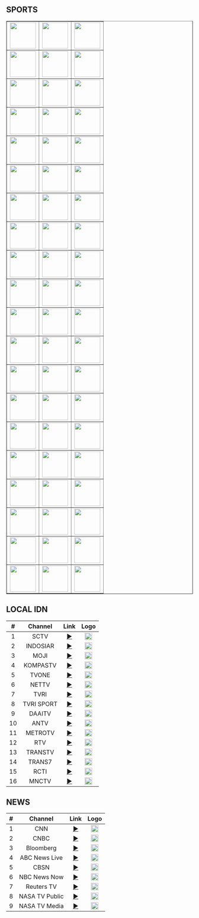 <h2>SPORTS</h2>
<div id="sdiv">
    <table class="table table-dark table-bordered" border="1">
      <tbody>
        <tr>
          <td style=
          'text-align:center; vertical-align:middle; font-weight: bold'>
            <a href="https://donelfantastic.github.io/creativemedia/intl/beins1prem.m3u8" target="_blank" rel="noopener noreferrer"><img src="https://assets.bein.com/mena/sites/3/2015/06/beIN_SPORTS1_PREMIUM_Digital_Mono.png" width="70"></a>
          </td>
          <td style=
          'text-align:center; vertical-align:middle; font-weight: bold'>
            <a href="https://donelfantastic.github.io/creativemedia/intl/beins2prem.m3u8" target="_blank" rel="noopener noreferrer"><img src="https://assets.bein.com/mena/sites/3/2015/06/beIN_SPORTS2_PREMIUM_Digital_Mono.png" width="70"></a>
          </td>
          <td style=
          'text-align:center; vertical-align:middle; font-weight: bold'>
            <a href="https://donelfantastic.github.io/creativemedia/intl/beins3prem.m3u8" target="_blank" rel="noopener noreferrer"><img src="https://assets.bein.com/mena/sites/3/2015/06/beIN_SPORTS3_PREMIUM_Digital_Mono.png" width="70"></a>
          </td>
        </tr>
        <tr>
          <td style=
          'text-align:center; vertical-align:middle; font-weight: bold'>
            <a href="https://donelfantastic.github.io/creativemedia/intl/beins1en.m3u8" target="_blank" rel="noopener noreferrer"><img src="https://assets.bein.com/mena/sites/3/2015/06/beIN_SPORTS1_ENGLISH_Digital_Mono.png" width="70"></a>
          </td>
          <td style=
          'text-align:center; vertical-align:middle; font-weight: bold'>
            <a href="https://donelfantastic.github.io/creativemedia/intl/beins2en.m3u8" target="_blank" rel="noopener noreferrer"><img src="https://assets.bein.com/mena/sites/3/2015/06/beIN_SPORTS2_ENGLISH_Digital_Mono.png" width="70"></a>
          </td>
          <td style=
          'text-align:center; vertical-align:middle; font-weight: bold'>
            <a href="https://donelfantastic.github.io/creativemedia/intl/beins3en.m3u8" target="_blank" rel="noopener noreferrer"><img src="https://assets.bein.com/mena/sites/3/2015/06/beIN_SPORTS3_ENGLISH_Digital_Mono.png" width="70"></a>
          </td>
        </tr>
<tr>
          <td style=
          'text-align:center; vertical-align:middle; font-weight: bold'>
            <a href="https://donelfantastic.github.io/creativemedia/intl/beins1fr.m3u8" target="_blank" rel="noopener noreferrer"><img src="https://assets.bein.com/mena/sites/3/2015/06/beIN_SPORTS1_FRENCH_Digital_Mono.png" width="70"></a>
          </td>
          <td style=
          'text-align:center; vertical-align:middle; font-weight: bold'>
            <a href="https://donelfantastic.github.io/creativemedia/intl/beins2fr.m3u8" target="_blank" rel="noopener noreferrer"><img src="https://assets.bein.com/mena/sites/3/2015/06/beIN_SPORTS2_FRENCH_Digital_Mono.png" width="70"></a>
          </td>
          <td style=
          'text-align:center; vertical-align:middle; font-weight: bold'>
            <a href="https://donelfantastic.github.io/creativemedia/intl/beins3fr.m3u8" target="_blank" rel="noopener noreferrer"><img src="https://assets.bein.com/mena/sites/3/2015/06/beIN_SPORTS3_FRENCH_Digital_Mono.png" width="70"></a>
          </td>
        </tr>
<tr>
          <td style=
          'text-align:center; vertical-align:middle; font-weight: bold'>
            <a href="https://donelfantastic.github.io/creativemedia/intl/beins1qa.m3u8" target="_blank" rel="noopener noreferrer"><img src="https://assets.bein.com/mena/sites/3/2015/06/beIN_SPORTS1_DIGITAL_Mono.png" width="70"></a>
          </td>
          <td style=
          'text-align:center; vertical-align:middle; font-weight: bold'>
            <a href="https://donelfantastic.github.io/creativemedia/intl/beins2qa.m3u8" target="_blank" rel="noopener noreferrer"><img src="https://assets.bein.com/mena/sites/3/2015/06/beIN_SPORTS2_DIGITAL_Mono.png" width="70"></a>
          </td>
          <td style=
          'text-align:center; vertical-align:middle; font-weight: bold'>
            <a href="https://donelfantastic.github.io/creativemedia/intl/beins3qa.m3u8" target="_blank" rel="noopener noreferrer"><img src="https://assets.bein.com/mena/sites/3/2015/06/beIN_SPORTS3_DIGITAL_Mono.png" width="70"></a>
          </td>
        </tr>          
<tr>
          <td style=
          'text-align:center; vertical-align:middle; font-weight: bold'>
            <a href="https://donelfantastic.github.io/creativemedia/intl/beins4qa.m3u8" target="_blank" rel="noopener noreferrer"><img src="https://assets.bein.com/mena/sites/3/2015/06/beIN_SPORTS4_DIGITAL_Mono.png" width="70"></a>
          </td>
          <td style=
          'text-align:center; vertical-align:middle; font-weight: bold'>
            <a href="https://donelfantastic.github.io/creativemedia/intl/beins5qa.m3u8" target="_blank" rel="noopener noreferrer"><img src="https://assets.bein.com/mena/sites/3/2015/06/beIN_SPORTS5_DIGITAL_Mono.png" width="70"></a>
          </td>
          <td style=
          'text-align:center; vertical-align:middle; font-weight: bold'>
            <a href="https://donelfantastic.github.io/creativemedia/intl/beins6qa.m3u8" target="_blank" rel="noopener noreferrer"><img src="https://assets.bein.com/mena/sites/3/2015/06/beIN_SPORTS6_DIGITAL_Mono.png" width="70"></a>
          </td>
        </tr>
<tr>
          <td style=
          'text-align:center; vertical-align:middle; font-weight: bold'>
            <a href="https://donelfantastic.github.io/creativemedia/intl/beins7qa.m3u8" target="_blank" rel="noopener noreferrer"><img src="https://assets.bein.com/mena/sites/3/2015/06/beIN_SPORTS7_DIGITAL_Mono.png" width="70"></a>
          </td>
          <td style=
          'text-align:center; vertical-align:middle; font-weight: bold'>
            <a href="https://donelfantastic.github.io/creativemedia/intl/beins1qaXTRA.m3u8" target="_blank" rel="noopener noreferrer"><img src="https://assets.bein.com/mena/sites/3/2015/06/beIN_SPORTS_XTRA1_Digital_Mono.png" width="70"></a>
          </td>
          <td style=
          'text-align:center; vertical-align:middle; font-weight: bold'>
            <a href="https://donelfantastic.github.io/creativemedia/intl/beins2qaXTRA.m3u8" target="_blank" rel="noopener noreferrer"><img src="https://assets.bein.com/mena/sites/3/2015/06/beIN_SPORTS_XTRA2_Digital_Mono.png" width="70"></a>
          </td>
        </tr>          
<tr>
          <td style=
          'text-align:center; vertical-align:middle; font-weight: bold'>
            <a href="https://donelfantastic.github.io/creativemedia/intl/astroSsport1.m3u8" target="_blank" rel="noopener noreferrer"><img src="https://divign0fdw3sv.cloudfront.net/Images/ChannelLogo/contenthub/154_144.png" width="70"></a>
          </td>
          <td style=
          'text-align:center; vertical-align:middle; font-weight: bold'>
            <a href="https://donelfantastic.github.io/creativemedia/intl/astroSsport2.m3u8" target="_blank" rel="noopener noreferrer"><img src="https://divign0fdw3sv.cloudfront.net/Images/ChannelLogo/contenthub/138_144.png" width="70"></a>
          </td>
          <td style=
          'text-align:center; vertical-align:middle; font-weight: bold'>
            <a href="https://donelfantastic.github.io/creativemedia/intl/astroSsport3.m3u8" target="_blank" rel="noopener noreferrer"><img src="https://divign0fdw3sv.cloudfront.net/Images/ChannelLogo/contenthub/164_144.png" width="70"></a>
          </td>
        </tr>
<tr>
          <td style=
          'text-align:center; vertical-align:middle; font-weight: bold'>
            <a href="https://donelfantastic.github.io/creativemedia/intl/astroSsport4.m3u8" target="_blank" rel="noopener noreferrer"><img src="https://divign0fdw3sv.cloudfront.net/Images/ChannelLogo/contenthub/241_144.png" width="70"></a>
          </td>
          <td style=
          'text-align:center; vertical-align:middle; font-weight: bold'>
            <a href="https://donelfantastic.github.io/creativemedia/intl/astroSsport5.m3u8" target="_blank" rel="noopener noreferrer"><img src="https://divign0fdw3sv.cloudfront.net/Images/ChannelLogo/contenthub/455_144.png" width="70"></a>
          </td>
          <td style=
          'text-align:center; vertical-align:middle; font-weight: bold'>
            <a href="https://donelfantastic.github.io/creativemedia/intl/btsport1.m3u8" target="_blank" rel="noopener noreferrer"><img src="https://www.lyngsat.com/logo/tv/bb/bt-sport-1-uk.svg" width="70"></a>
          </td>
        </tr>
<tr>
          <td style=
          'text-align:center; vertical-align:middle; font-weight: bold'>
            <a href="https://donelfantastic.github.io/creativemedia/intl/btsport2.m3u8" target="_blank" rel="noopener noreferrer"><img src="https://www.lyngsat.com/logo/tv/bb/bt-sport-2-uk.svg" width="70"></a>
          </td>
          <td style=
          'text-align:center; vertical-align:middle; font-weight: bold'>
            <a href="https://donelfantastic.github.io/creativemedia/intl/btsport3.m3u8" target="_blank" rel="noopener noreferrer"><img src="https://www.lyngsat.com/logo/tv/bb/bt-sport-3-uk.svg" width="70"></a>
          </td>
          <td style=
          'text-align:center; vertical-align:middle; font-weight: bold'>
            <a href="https://donelfantastic.github.io/creativemedia/intl/btsportESPN.m3u8" target="_blank" rel="noopener noreferrer"><img src="https://www.lyngsat.com/logo/tv/bb/bt-sport-4-uk.svg" width="70"></a>
          </td>
        </tr>
<tr>
          <td style=
          'text-align:center; vertical-align:middle; font-weight: bold'>
            <a href="https://donelfantastic.github.io/creativemedia/intl/skysportFball.m3u8" target="_blank" rel="noopener noreferrer"><img src="https://www.lyngsat.com/logo/tv/ss/sky-sports-football-uk.svg" width="70"></a>
          </td>
          <td style=
          'text-align:center; vertical-align:middle; font-weight: bold'>
            <a href="https://donelfantastic.github.io/creativemedia/intl/skysportPleague.m3u8" target="_blank" rel="noopener noreferrer"><img src="https://www.lyngsat.com/logo/tv/ss/sky-sports-premier-league-uk.svg" width="70"></a>
          </td>
          <td style=
          'text-align:center; vertical-align:middle; font-weight: bold'>
            <a href="https://donelfantastic.github.io/creativemedia/intl/skysportMevent.m3u8" target="_blank" rel="noopener noreferrer"><img src="https://www.lyngsat.com/logo/tv/ss/sky-sports-main-event-uk.svg" width="70"></a>
          </td>
        </tr>
<tr>
          <td style=
          'text-align:center; vertical-align:middle; font-weight: bold'>
            <a href="https://donelfantastic.github.io/creativemedia/intl/dazn1es.m3u8" target="_blank" rel="noopener noreferrer"><img src="https://img2.sport-tv-guide.live/images/tv-station-dazn-1-es-2510.png" width="70"></a>
          </td>
          <td style=
          'text-align:center; vertical-align:middle; font-weight: bold'>
            <a href="https://donelfantastic.github.io/creativemedia/intl/dazn2es.m3u8" target="_blank" rel="noopener noreferrer"><img src="https://img2.sport-tv-guide.live/images/tv-station-dazn-2-es-2511.png" width="70"></a>
          </td>
          <td style=
          'text-align:center; vertical-align:middle; font-weight: bold'>
            <a href="https://donelfantastic.github.io/creativemedia/intl/daznlaliga.m3u8" target="_blank" rel="noopener noreferrer"><img src="https://img.sport-tv-guide.live/images/stations/a2784.png" width="70"></a>
          </td>
        </tr> 
<tr>
          <td style=
          'text-align:center; vertical-align:middle; font-weight: bold'>
            <a href="https://donelfantastic.github.io/creativemedia/intl/dazn1de.m3u8" target="_blank" rel="noopener noreferrer"><img src="https://img2.sport-tv-guide.live/images/stations/a2703.png" width="70"></a>
          </td>
          <td style=
          'text-align:center; vertical-align:middle; font-weight: bold'>
            <a href="https://donelfantastic.github.io/creativemedia/intl/dazn2de.m3u8" target="_blank" rel="noopener noreferrer"><img src="https://img2.sport-tv-guide.live/images/stations/a2704.png" width="70"></a>
          </td>
          <td style=
          'text-align:center; vertical-align:middle; font-weight: bold'>
            <a href="https://donelfantastic.github.io/creativemedia/intl/truePfootball1.m3u8" target="_blank" rel="noopener noreferrer"><img src="https://www.lyngsat.com/logo/tv/tt/true-premiere-football-hd-1-th.png" width="70"></a>
          </td>
        </tr>
<tr>
          <td style=
          'text-align:center; vertical-align:middle; font-weight: bold'>
            <a href="https://donelfantastic.github.io/creativemedia/intl/truePfootball2.m3u8" target="_blank" rel="noopener noreferrer"><img src="https://www.lyngsat.com/logo/tv/tt/true-premiere-football-hd-2-th.png" width="70"></a>
          </td>
          <td style=
          'text-align:center; vertical-align:middle; font-weight: bold'>
            <a href="https://donelfantastic.github.io/creativemedia/intl/truePfootball3.m3u8" target="_blank" rel="noopener noreferrer"><img src="https://www.lyngsat.com/logo/tv/tt/true-premiere-football-hd-3-th.png" width="70"></a>
          </td>
          <td style=
          'text-align:center; vertical-align:middle; font-weight: bold'>
            <a href="https://donelfantastic.github.io/creativemedia/intl/elevenSports1.m3u8" target="_blank" rel="noopener noreferrer"><img src="https://www.lyngsat.com/logo/tv/ee/eleven-sports-1-portugal-uk-pt.png" width="70"></a>
          </td>
        </tr>
<tr>
          <td style=
          'text-align:center; vertical-align:middle; font-weight: bold'>
            <a href="https://donelfantastic.github.io/creativemedia/intl/elevenSports2.m3u8" target="_blank" rel="noopener noreferrer"><img src="https://www.lyngsat.com/logo/tv/ee/eleven-sports-2-portugal-uk-pt.png" width="70"></a>
          </td>
          <td style=
          'text-align:center; vertical-align:middle; font-weight: bold'>
            <a href="https://donelfantastic.github.io/creativemedia/intl/elevenSports3.m3u8" target="_blank" rel="noopener noreferrer"><img src="https://www.lyngsat.com/logo/tv/ee/eleven-sports-3-portugal-uk-pt.png" width="70"></a>
          </td>
          <td style=
          'text-align:center; vertical-align:middle; font-weight: bold'>
            <a href="https://donelfantastic.github.io/creativemedia/intl/elevenSports4.m3u8" target="_blank" rel="noopener noreferrer"><img src="https://www.lyngsat.com/logo/tv/ee/eleven-sports-4-portugal-uk-pt.png" width="70"></a>
          </td>
        </tr>
<tr>
          <td style=
          'text-align:center; vertical-align:middle; font-weight: bold'>
            <a href="https://donelfantastic.github.io/creativemedia/intl/elevenSports5.m3u8" target="_blank" rel="noopener noreferrer"><img src="https://www.lyngsat.com/logo/tv/ee/eleven-sports-5-portugal-uk-pt.png" width="70"></a>
          </td>
          <td style=
          'text-align:center; vertical-align:middle; font-weight: bold'>
            <a href="https://donelfantastic.github.io/creativemedia/intl/elevenSports6.m3u8" target="_blank" rel="noopener noreferrer"><img src="https://www.lyngsat.com/logo/tv/ee/eleven-sports-6-portugal-uk-pt.png" width="70"></a>
          </td>
          <td style=
          'text-align:center; vertical-align:middle; font-weight: bold'>
            <a href="https://donelfantastic.github.io/creativemedia/intl/itv1uk.m3u8" target="_blank" rel="noopener noreferrer"><img src="https://www.lyngsat.com/logo/tv/ii/itv-1-uk.svg" width="70"></a>
          </td>
        </tr>
<tr>
          <td style=
          'text-align:center; vertical-align:middle; font-weight: bold'>
            <a href="https://donelfantastic.github.io/creativemedia/intl/itv2uk.m3u8" target="_blank" rel="noopener noreferrer"><img src="https://www.lyngsat.com/logo/tv/ii/itv-2-uk.svg" width="70"></a>
          </td>
          <td style=
          'text-align:center; vertical-align:middle; font-weight: bold'>
            <a href="https://donelfantastic.github.io/creativemedia/intl/itv3uk.m3u8" target="_blank" rel="noopener noreferrer"><img src="https://www.lyngsat.com/logo/tv/ii/itv-3-uk.svg" width="70"></a>
          </td>
          <td style=
          'text-align:center; vertical-align:middle; font-weight: bold'>
            <a href="https://donelfantastic.github.io/creativemedia/intl/itvBeuk.m3u8" target="_blank" rel="noopener noreferrer"><img src="https://www.lyngsat.com/logo/tv/ii/itv-be-uk.svg" width="70"></a>
          </td>
        </tr>
<tr>
          <td style=
          'text-align:center; vertical-align:middle; font-weight: bold'>
            <a href="https://donelfantastic.github.io/creativemedia/intl/nowSports1.m3u8" target="_blank" rel="noopener noreferrer"><img src="https://www.nowtv.now.com/media/logo/631-dbg-e.png" width="70"></a>
          </td>
          <td style=
          'text-align:center; vertical-align:middle; font-weight: bold'>
            <a href="https://donelfantastic.github.io/creativemedia/intl/nowSports2.m3u8" target="_blank" rel="noopener noreferrer"><img src="https://www.nowtv.now.com/media/logo/632-dbg-e.png" width="70"></a>
          </td>
          <td style=
          'text-align:center; vertical-align:middle; font-weight: bold'>
            <a href="https://donelfantastic.github.io/creativemedia/intl/nowSports3.m3u8" target="_blank" rel="noopener noreferrer"><img src="https://www.nowtv.now.com/media/logo/633-dbg-e.png" width="70"></a>
          </td>
        </tr>
<tr>
          <td style=
          'text-align:center; vertical-align:middle; font-weight: bold'>
            <a href="https://donelfantastic.github.io/creativemedia/intl/nowSports4.m3u8" target="_blank" rel="noopener noreferrer"><img src="https://www.nowtv.now.com/media/logo/634-dbg-e.png" width="70"></a>
          </td>
          <td style=
          'text-align:center; vertical-align:middle; font-weight: bold'>
            <a href="https://donelfantastic.github.io/creativemedia/intl/nowSports5.m3u8" target="_blank" rel="noopener noreferrer"><img src="https://www.nowtv.now.com/media/logo/635-dbg-e.png" width="70"></a>
          </td>
          <td style=
          'text-align:center; vertical-align:middle; font-weight: bold'>
            <a href="https://donelfantastic.github.io/creativemedia/intl/nowSports6.m3u8" target="_blank" rel="noopener noreferrer"><img src="https://www.nowtv.now.com/media/logo/636-dbg-e.png" width="70"></a>
          </td>
        </tr>
<tr>
          <td style=
          'text-align:center; vertical-align:middle; font-weight: bold'>
            <a href="https://donelfantastic.github.io/creativemedia/intl/nowSports7.m3u8" target="_blank" rel="noopener noreferrer"><img src="https://www.nowtv.now.com/media/logo/637-dbg-e.png" width="70"></a>
          </td>
          <td style=
          'text-align:center; vertical-align:middle; font-weight: bold'>
            <a href="https://donelfantastic.github.io/creativemedia/intl/beins1us.m3u8" target="_blank" rel="noopener noreferrer"><img src="https://epg.beinsports.com/us_sports/Global.svg" width="70"></a>
          </td>
          <td style=
          'text-align:center; vertical-align:middle; font-weight: bold'>
            <a href="https://donelfantastic.github.io/creativemedia/intl/beins1es.m3u8" target="_blank" rel="noopener noreferrer"><img src="https://epg.beinsports.com/us_sports/Spanish.svg" width="70"></a>
          </td>
        </tr>
<tr>
          <td style=
          'text-align:center; vertical-align:middle; font-weight: bold'>
            <a href="https://donelfantastic.github.io/creativemedia/intl/beins1th.m3u8" target="_blank" rel="noopener noreferrer"><img src="https://donelfantastic.github.io/creativemedia/img/truevision-bein-sports1.png" width="70"></a>
          </td>
          <td style=
          'text-align:center; vertical-align:middle; font-weight: bold'>
            <a href="https://donelfantastic.github.io/creativemedia/intl/beins2th.m3u8" target="_blank" rel="noopener noreferrer"><img src="https://donelfantastic.github.io/creativemedia/img/truevision-bein-sports2.png" width="70"></a>
          </td>
          <td style=
          'text-align:center; vertical-align:middle; font-weight: bold'>
            <a href="#" target="_blank" rel="noopener noreferrer"><img src="#" width="70"></a>
          </td>
        </tr>                        
</tbody>
    </table>
  </div>
  
<h2>LOCAL IDN</h2>

| #   | Channel        | Link  | Logo |
|:---:|:--------------:|:-----:|:----:|
| 1   | SCTV           | [▶️](https://donelfantastic.github.io/creativemedia/local/sctv.m3u8) | <img height="20" src="https://upload.wikimedia.org/wikipedia/commons/thumb/c/cc/SCTV_Logo.svg/1200px-SCTV_Logo.svg.png"/> |
| 2   | INDOSIAR       | [▶️](https://donelfantastic.github.io/creativemedia/local/indosiar.m3u8) | <img height="20" src="https://upload.wikimedia.org/wikipedia/commons/thumb/3/39/INDOSIAR_Logo.png/1280px-INDOSIAR_Logo.png"/> |
| 3   | MOJI           | [▶️](https://donelfantastic.github.io/creativemedia/local/moji.m3u8) | <img height="20" src="https://upload.wikimedia.org/wikipedia/commons/thumb/c/c9/Moji_blue.svg/1024px-Moji_blue.svg.png"/> |
| 4   | KOMPASTV       | [▶️](https://donelfantastic.github.io/creativemedia/local/kompasID.m3u8) | <img height="20" src="https://upload.wikimedia.org/wikipedia/en/archive/7/7a/20190116042347%21KOMPAS_TV_%282017%29.png"/> |
| 5   | TVONE          | [▶️](https://donelfantastic.github.io/creativemedia/local/tvoneID.m3u8) | <img height="20" src="https://upload.wikimedia.org/wikipedia/commons/thumb/9/91/TvOne_2023.svg/2560px-TvOne_2023.svg.png"/> |
| 6   | NETTV          | [▶️](https://donelfantastic.github.io/creativemedia/local/nettvID.m3u8) | <img height="20" src="https://assets-a1.kompasiana.com/items/album/2017/05/21/logo1-59219cbc129373a15b6c75bd.png"/> |
| 7   | TVRI           | [▶️](https://donelfantastic.github.io/creativemedia/local/tvriID.m3u8) | <img height="20" src="https://upload.wikimedia.org/wikipedia/commons/thumb/5/5c/New_Logo_TVRI.png/1024px-New_Logo_TVRI.png"/> |
| 8   | TVRI SPORT     | [▶️](https://donelfantastic.github.io/creativemedia/local/tvrisportID.m3u8) | <img height="20" src="https://upload.wikimedia.org/wikipedia/commons/thumb/9/9e/TVRI_Sport_2022.svg/2560px-TVRI_Sport_2022.svg.png"/> |
| 9   | DAAITV         | [▶️](https://donelfantastic.github.io/creativemedia/local/daaitvID.m3u8) | <img height="20" src="https://upload.wikimedia.org/wikipedia/commons/e/e3/DAAI_TV_Jakarta.png"/> |
| 10  | ANTV           | [▶️](https://donelfantastic.github.io/creativemedia/local/antvID.m3u8) | <img height="20" src="https://upload.wikimedia.org/wikipedia/commons/thumb/2/2e/Antv_logo.svg/1200px-Antv_logo.svg.png"/> |
| 11  | METROTV         | [▶️](https://donelfantastic.github.io/creativemedia/local/metrotvID.m3u8) | <img height="20" src="https://upload.wikimedia.org/wikipedia/commons/2/22/MetroTV_2000.svg"/> |
| 12  | RTV            | [▶️](https://donelfantastic.github.io/creativemedia/local/rtvID.m3u8) | <img height="20" src="https://upload.wikimedia.org/wikipedia/commons/thumb/f/fe/Rajawali_Televisi_abu-abu.svg/1200px-Rajawali_Televisi_abu-abu.svg.png"/> |
| 13  | TRANSTV        | [▶️](https://donelfantastic.github.io/creativemedia/local/transtvID.m3u8) | <img height="20" src="https://upload.wikimedia.org/wikipedia/ms/1/1b/TRANS_TV.png"/> |
| 14  | TRANS7         | [▶️](https://donelfantastic.github.io/creativemedia/local/trans7ID.m3u8) | <img height="20" src="https://upload.wikimedia.org/wikipedia/id/thumb/7/79/Trans_7_2013.svg/300px-Trans_7_2013.svg.png"/> |
| 15  | RCTI           | [▶️](https://donelfantastic.github.io/creativemedia/local/rcti.m3u8) | <img height="20" src="https://upload.wikimedia.org/wikipedia/id/thumb/d/dd/RCTI_logo_2015.svg/400px-RCTI_logo_2015.svg.png"/> |
| 16  | MNCTV          | [▶️](https://donelfantastic.github.io/creativemedia/local/mnctvID.m3u8) | <img height="20" src="https://upload.wikimedia.org/wikipedia/commons/6/69/MNCTV_logo.png"/> |

<h2>NEWS</h2>

| #   | Channel        | Link  | Logo |
|:---:|:--------------:|:-----:|:----:|
| 1   | CNN            | [▶️](https://turnerlive.warnermediacdn.com/hls/live/586495/cnngo/cnn_slate/VIDEO_0_3564000.m3u8) | <img height="20" src="https://i.imgur.com/vyrc1I1.png"/> |
| 2   | CNBC           | [▶️](http://ott-cdn.ucom.am/s65/index.m3u8) | <img height="20" src="https://i.imgur.com/BTasyOy.png"/> |
| 3   | Bloomberg      | [▶️](https://www.bloomberg.com/media-manifest/streams/us.m3u8) | <img height="20" src="https://i.imgur.com/VnCcH73.png"/> |
| 4   | ABC News Live | [▶️](https://content.uplynk.com/channel/3324f2467c414329b3b0cc5cd987b6be.m3u8) | <img height="20" src="https://i.imgur.com/7sJLzKi.png"/> |
| 5   | CBSN   | [▶️](https://cbsn-us.cbsnstream.cbsnews.com/out/v1/55a8648e8f134e82a470f83d562deeca/master.m3u8) | <img height="20" src="https://i.imgur.com/nki2HDQ.png"/> |
| 6   | NBC News Now   | [▶️](http://dai2.xumo.com/xumocdn/p=roku/amagi_hls_data_xumo1212A-xumo-nbcnewsnow/CDN/playlist.m3u8) | <img height="20" src="https://i.imgur.com/v48mMRT.png"/> |
| 7   | Reuters TV   | [▶️](https://reuters-reutersnow-1-pt.samsung.wurl.com/manifest/playlist.m3u8?ROGERIOTORRES) | <img height="20" src="https://i.imgur.com/AbvCnoH.png"/> |
| 8   | NASA TV Public | [▶️](https://ntv1.akamaized.net/hls/live/2014075/NASA-NTV1-HLS/master.m3u8) | <img height="20" src="https://i.imgur.com/rmyfoOI.png"/> |
| 9   | NASA TV Media  | [▶️](https://ntv2.akamaized.net/hls/live/2013923/NASA-NTV2-HLS/master.m3u8) | <img height="20" src="https://i.imgur.com/rmyfoOI.png"/> |
 


